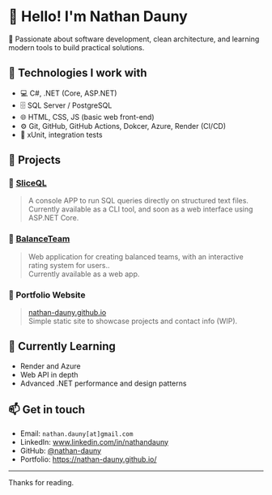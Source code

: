 # 👋 Hello! I'm Nathan Dauny

🎯 Passionate about software development, clean architecture, and learning modern tools to build practical solutions.

## 🧰 Technologies I work with

- 💻 C#, .NET (Core, ASP.NET)
- 🗄️ SQL Server / PostgreSQL
- 🌐 HTML, CSS, JS (basic web front-end)
- ⚙️ Git, GitHub, GitHub Actions, Dokcer, Azure, Render (CI/CD)
- 🧪 xUnit, integration tests

## 🚀 Projects

### 🔹 [SliceQL](https://github.com/nathan-dauny/SliceQL)
> A console APP to run SQL queries directly on structured text files. 
Currently available as a CLI tool, and soon as a web interface using ASP.NET Core.

### 🔹 [BalanceTeam](https://balanceteam-postgresql.onrender.com)
> Web application for creating balanced teams, with an interactive rating system for users..  
Currently available as a web app.

### 🔹 Portfolio Website
> [nathan-dauny.github.io](https://nathan-dauny.github.io)  
Simple static site to showcase projects and contact info (WIP).

## 🧠 Currently Learning
- Render and Azure
- Web API  in depth
- Advanced .NET performance and design patterns

## 📫 Get in touch

- Email: `nathan.dauny[at]gmail.com`
- LinkedIn: www.linkedin.com/in/nathandauny
- GitHub: [@nathan-dauny](https://github.com/nathan-dauny)
- Portfolio: https://nathan-dauny.github.io/
---

Thanks for reading. 
